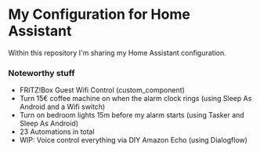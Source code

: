 # My Configuration for Home Assistant

Within this repository I'm sharing my Home Assistant configuration.

### Noteworthy stuff
- FRITZ!Box Guest Wifi Control (custom_component)
- Turn 15€ coffee machine on when the alarm clock rings (using Sleep As Android and a Wifi switch)
- Turn on bedroom lights 15m before my alarm starts (using Tasker and Sleep As Android)
- 23 Automations in total
- WIP: Voice control everything via DIY Amazon Echo (using Dialogflow)


